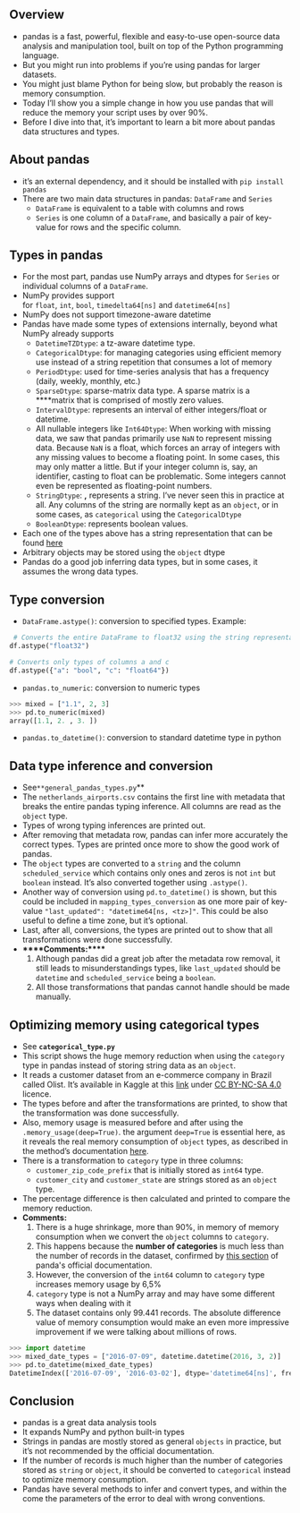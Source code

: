 ## Overview

- pandas is a fast, powerful, flexible and easy-to-use open-source data analysis and manipulation tool, built on top of the Python programming language.
- But you might run into problems if you’re using pandas for larger datasets.
- You might just blame Python for being slow, but probably the reason is memory consumption.
- Today I’ll show you a simple change in how you use pandas that will reduce the memory your script uses by over 90%.
- Before I dive into that, it’s important to learn a bit more about pandas data structures and types.

## About pandas

- it’s an external dependency, and it should be installed with `pip install pandas`
- There are two main data structures in pandas: `DataFrame` and `Series`
  - `DataFrame` is equivalent to a table with columns and rows
  - `Series` is one column of a `DataFrame`, and basically a pair of key-value for rows and the specific column.

## Types in pandas

- For the most part, pandas use NumPy arrays and dtypes for `Series` or individual columns of a `DataFrame`.
- NumPy provides support for `float`, `int`, `bool`, `timedelta64[ns]` and `datetime64[ns]`
- NumPy does not support timezone-aware datetime
- Pandas have made some types of extensions internally, beyond what NumPy already supports
  - `DatetimeTZDtype`: a tz-aware datetime type.
  - `CategoricalDtype`: for managing categories using efficient memory use instead of a string repetition that consumes a lot of memory
  - `PeriodDtype`: used for time-series analysis that has a frequency (daily, weekly, monthly, etc.)
  - `SparseDtype`: sparse-matrix data type. A sparse matrix is a \*\*\*\*matrix that is comprised of mostly zero values.
  - `IntervalDtype`: represents an interval of either integers/float or datetime.
  - All nullable integers like `Int64Dtype`: When working with missing data, we saw that pandas primarily use `NaN` to represent missing data. Because `NaN` is a float, which forces an array of integers with any missing values to become a floating point. In some cases, this may only matter a little. But if your integer column is, say, an identifier, casting to float can be problematic. Some integers cannot even be represented as floating-point numbers.
  - `StringDtype`: **,** represents a string. I’ve never seen this in practice at all. Any columns of the string are normally kept as an `object`, or in some cases, as `categorical` using the `CategoricalDtype`
  - `BooleanDtype`: represents boolean values.
- Each one of the types above has a string representation that can be found [here](https://pandas.pydata.org/pandas-docs/stable/user_guide/basics.html#dtypes)
- Arbitrary objects may be stored using the `object` dtype
- Pandas do a good job inferring data types, but in some cases, it assumes the wrong data types.

## Type conversion

- `DataFrame.astype()`: conversion to specified types. Example:

```python
 # Converts the entire DataFrame to float32 using the string representation
df.astype("float32")

# Converts only types of columns a and c
df.astype({"a": "bool", "c": "float64"})
```

- `pandas.to_numeric`: conversion to numeric types

```python
>>> mixed = ["1.1", 2, 3]
>>> pd.to_numeric(mixed)
array([1.1, 2. , 3. ])
```

- `pandas.to_datetime()`: conversion to standard datetime type in python

## Data type inference and conversion

- See`**general_pandas_types.py`\*\*
- The `netherlands_airports.csv` contains the first line with metadata that breaks the entire pandas typing inference. All columns are read as the `object` type.
- Types of wrong typing inferences are printed out.
- After removing that metadata row, pandas can infer more accurately the correct types. Types are printed once more to show the good work of pandas.
- The `object` types are converted to a `string` and the column `scheduled_service` which contains only ones and zeros is not `int` but `boolean` instead. It’s also converted together using `.astype()`.
- Another way of conversion using `pd.to_datetime()` is shown, but this could be included in `mapping_types_conversion` as one more pair of key-value `"last_updated": "datetime64[ns, <tz>]"`. This could be also useful to define a time zone, but it’s optional.
- Last, after all, conversions, the types are printed out to show that all transformations were done successfully.
- ********\*\*\*\*********Comments:********\*\*\*\*********
  1. Although pandas did a great job after the metadata row removal, it still leads to misunderstandings types, like `last_updated` should be `datetime` and `scheduled_service` being a `boolean`.
  2. All those transformations that pandas cannot handle should be made manually.

## Optimizing memory using categorical types

- See **`categorical_type.py`**
- This script shows the huge memory reduction when using the `category` type in pandas instead of storing string data as an `object`.
- It reads a customer dataset from an e-commerce company in Brazil called Olist. It’s available in Kaggle at this [link](https://www.kaggle.com/datasets/olistbr/brazilian-ecommerce) under [CC BY-NC-SA 4.0](https://creativecommons.org/licenses/by-nc-sa/4.0/) licence.
- The types before and after the transformations are printed, to show that the transformation was done successfully.
- Also, memory usage is measured before and after using the `.memory_usage(deep=True)`. the argument `deep=True` is essential here, as it reveals the real memory consumption of `object` types, as described in the method’s documentation [here](https://pandas.pydata.org/docs/reference/api/pandas.DataFrame.memory_usage.html#pandas-dataframe-memory-usage).
- There is a transformation to `category` type in three columns:
  - `customer_zip_code_prefix` that is initially stored as `int64` type.
  - `customer_city` and `customer_state` are strings stored as an `object` type.
- The percentage difference is then calculated and printed to compare the memory reduction.
- **Comments:**
  1. There is a huge shrinkage, more than 90%, in memory of memory consumption when we convert the `object` columns to `category`.
  2. This happens because the **number of categories** is much less than the number of records in the dataset, confirmed by [this section](https://pandas.pydata.org/docs/user_guide/categorical.html#memory-usage) of panda's official documentation.
  3. However, the conversion of the `int64` column to `category` type increases memory usage by 6,5%
  4. `category` type is not a NumPy array and may have some different ways when dealing with it
  5. The dataset contains only 99.441 records. The absolute difference value of memory consumption would make an even more impressive improvement if we were talking about millions of rows.

```python
>>> import datetime
>>> mixed_date_types = ["2016-07-09", datetime.datetime(2016, 3, 2)]
>>> pd.to_datetime(mixed_date_types)
DatetimeIndex(['2016-07-09', '2016-03-02'], dtype='datetime64[ns]', freq=None)
```

## Conclusion

- pandas is a great data analysis tools
- It expands NumPy and python built-in types
- Strings in pandas are mostly stored as general `objects` in practice, but it’s not recommended by the official documentation.
- If the number of records is much higher than the number of categories stored as `string` or `object`, it should be converted to `categorical` instead to optimize memory consumption.
- Pandas have several methods to infer and convert types, and within the come the parameters of the error to deal with wrong conventions.
